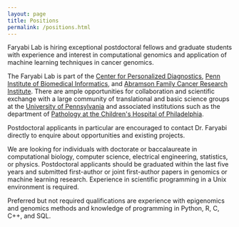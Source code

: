 ```yaml
---
layout: page
title: Positions
permalink: /positions.html
---
```


Faryabi Lab is hiring exceptional postdoctoral fellows and graduate students with experience and interest in computational genomics and application of machine learning techniques in cancer genomics. 

The Faryabi Lab is part of the [Center for Personalized Diagnostics](http://www.pennmedicine.org/personalized-diagnostics/), [Penn Institute of Biomedical Informatics](http://upibi.org/), and [Abramson Family Cancer Research Institute](http://www.afcri.upenn.edu/). There are ample opportunities for collaboration and scientific exchange with a large community of translational and basic science groups at the [University of Pennsylvania](http://www.upenn.edu/) and associated institutions such as the department of [Pathology at the Children's Hospital of Philadelphia](http://www.chop.edu/centers-programs/pathology-and-laboratory-medicine).

Postdoctoral applicants in particular are encouraged to contact Dr. Faryabi directly to enquire about opportunities and existing projects.

We are looking for individuals with doctorate or baccalaureate in computational biology, computer science, electrical engineering, statistics, or physics. Postdoctoral applicants should be graduated within the last five years and submitted first-author or joint first-author papers in genomics or machine learning research. Experience in scientific programming in a Unix environment is required.

Preferred but not required qualifications are experience with epigenomics and genomics methods and knowledge of programming in Python, R, C, C++, and SQL.
